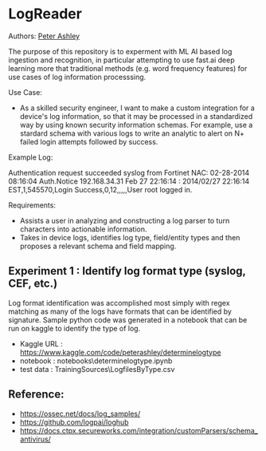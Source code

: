 # LogReader

Authors: 
  [Peter Ashley](https://www.linkedin.com/in/petersouleashley/)

The purpose of this repository is to experment with ML AI based log ingestion and recognition, in particular attempting to use fast.ai deep learning more that traditional methods (e.g. word frequency features) for use cases of log information processsing. 

Use Case:
- As a skilled security engineer, I want to make a custom integration for a device's log information, so that it may be processed in a standardized way by using known security information schemas. For example, use a stardard schema with various logs to write an analytic to alert on N+ failed login attempts followed by success.

Example Log: 

Authentication request succeeded syslog from Fortinet NAC:
02-28-2014 08:16:04 Auth.Notice 192.168.34.31 Feb 27 22:16:14 : 2014/02/27 22:16:14 EST,1,545570,Login Success,0,12,,,,,User root logged in.

Requirements:
- Assists a user in analyzing and constructing a log parser to turn characters into actionable information.
- Takes in device logs, identifies log type, field/entity types and then proposes a relevant schema and field mapping.

## Experiment 1 : Identify log format type (syslog, CEF, etc.) 

Log format identification was accomplished most simply with regex matching as many of the logs have formats that can be identified by signature. Sample python code was generated in a notebook that can be run on kaggle to identify the type of log.

- Kaggle URL	: https://www.kaggle.com/code/peterashley/determinelogtype
- notebook		: notebooks\determinelogtype.ipynb
- test data		: TrainingSources\LogfilesByType.csv

## Reference:
- https://ossec.net/docs/log_samples/
- https://github.com/logpai/loghub
- https://docs.ctpx.secureworks.com/integration/customParsers/schema_antivirus/




  
